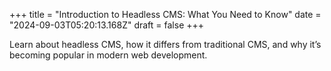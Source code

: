 +++
title = "Introduction to Headless CMS: What You Need to Know"
date = "2024-09-03T05:20:13.168Z"
draft = false
+++

  Learn about headless CMS, how it differs from traditional CMS, and why it’s becoming popular in modern web development.
        